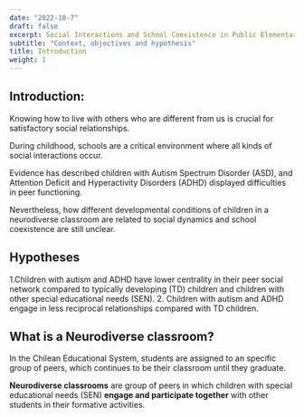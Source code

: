 ```yaml
---
date: "2022-10-7"
draft: false
excerpt: Social Interactions and School Coexistence in Public Elementary Schools’ Neurodiverse Classrooms: Context, objectives and hypothesis 
subtitle: "Context, objectives and hypothesis"
title: Introduction
weight: 1
---
```


## Introduction:

Knowing how to live with others who are different from us is crucial for satisfactory social relationships. 

During childhood, schools are a critical environment where all kinds of social interactions occur.

Evidence has described children with Autism Spectrum Disorder (ASD), and Attention Deficit and Hyperactivity Disorders (ADHD) displayed difficulties in peer functioning. 

Nevertheless, how different developmental conditions of children in a neurodiverse classroom are related to social dynamics and school coexistence are still unclear. 

## Hypotheses

1.Children with autism and ADHD have lower centrality in their peer social network compared to typically developing (TD) children and children with other special educational needs (SEN).
2. Children with autism and ADHD engage in less reciprocal relationships compared with TD children.

## What is a **Neurodiverse classroom**?

In the Chilean Educational System, students are assigned to an specific group of peers, which continues to be their classroom until they graduate. 

**Neurodiverse classrooms** are group of peers in which children with special educational needs (SEN) **engage and participate together** with other students in their formative activities.